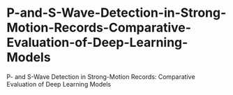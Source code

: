 # P-and-S-Wave-Detection-in-Strong-Motion-Records-Comparative-Evaluation-of-Deep-Learning-Models
P- and S-Wave Detection in Strong-Motion Records: Comparative Evaluation of Deep Learning Models
